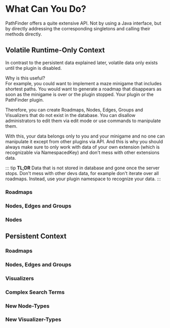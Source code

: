 # What Can You Do?

PathFinder offers a quite extensive API. Not by using a Java interface, but
by directly addressing the corresponding singletons and calling their methods directly.

## Volatile Runtime-Only Context

In contrast to the persistent data explained later, volatile data
only exists until the plugin is disabled.

Why is this useful? 
<br>For example, you could want to implement a maze minigame that includes shortest paths.
You would want to generate a roadmap that disappears as soon as the minigame is over or
the plugin stopped. Your plugin or the PathFinder plugin.

Therefore, you can create Roadmaps, Nodes, Edges, Groups and Visualizers that do not
exist in the database. You can disallow administrators to edit them via edit mode or use commands
to manipulate them.

With this, your data belongs only to you and your minigame and no one can manipulate it except from
other plugins via API. And this is why you should always make sure to only work with data of your own extension 
(which is recognizable via NamespacedKey) and don't mess with other extensions data.


::: tip <b>TL;DR</b>
Data that is not stored in database and gone once the server stops.
Don't mess with other devs data, for example don't iterate over all roadmaps.
Instead, use your plugin namespace to recognize your data.
:::

### Roadmaps

### Nodes, Edges and Groups

### Nodes

## Persistent Context

### Roadmaps

### Nodes, Edges and Groups

### Visualizers

### Complex Search Terms

### New Node-Types

### New Visualizer-Types

